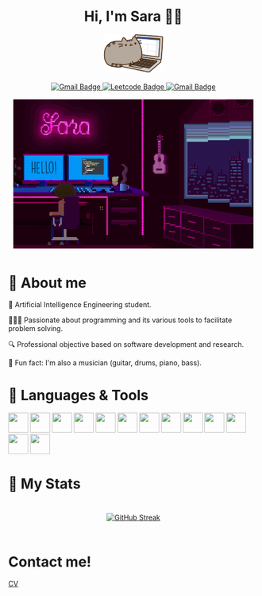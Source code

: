 <!-- <table>
<tr>
</tr>
<tr>
<td>
    <img src="background.png"  width="150%"/>
</td>
<td>
    I’m an Artificial Intelligence Engineering
    student, passionate about
    programming and its various tools to
    facilitate problem solving. </br>
    Currently a
    student at Universidad Panamericana
    with a profesional objective based on
    software development and
    research 👩🏽‍💻
</td>
</tr>
</table> -->

<div style="margin: auto;
  padding: 10px;" id="header" align="center">
  <h1> Hi, I'm Sara 👋🏽 </h1>
  <div>
    <img src="https://github.com/saracarolina12/saracarolina12/blob/master/computer.gif" width="120"/>
  </div>
  <br>
  <div id="badges">
    <a href="https://www.linkedin.com/in/sara-carolina/">
      <img src="https://img.shields.io/badge/LinkedIn-blue?style=for-the-badge&logo=linkedin&logoColor=white" alt="Gmail Badge"/>
    </a>
    <a href="https://leetcode.com/0226594/">
      <img src="https://img.shields.io/badge/LeetCode-000000?style=for-the-badge&logo=LeetCode&logoColor=#d16c06" alt="Leetcode Badge"/>
    </a>
    <a href="mailto:saracarogode@gmail.com">
      <img src="https://img.shields.io/badge/Gmail-D14836?style=for-the-badge&logo=gmail&logoColor=white" alt="Gmail Badge"/>
    </a>
  </div>

  <br>

  <div align="center">
    <img src="background.png" width="600" height="300"/>
  </div>

</div>


# 🔹 About me
  🤖 Artificial Intelligence Engineering student.

  👩🏽‍💻 Passionate about programming and its various tools to facilitate problem solving.

  🔍 Professional objective based on software development and research.

  🎵 Fun fact: I'm also a musician (guitar, drums, piano, bass).


# 🔹 Languages & Tools
<div>
  <img src="https://cdn.jsdelivr.net/gh/devicons/devicon/icons/python/python-original.svg" width="40" height="40"/>
  <img src="https://cdn.jsdelivr.net/gh/devicons/devicon/icons/c/c-original.svg" width="40" height="40"/>
  <img src="https://cdn.jsdelivr.net/gh/devicons/devicon/icons/numpy/numpy-original.svg" width="40" height="40" />
  <img src="https://cdn.jsdelivr.net/gh/devicons/devicon/icons/opencv/opencv-original.svg" width="40" height="40" />
  <img src="https://cdn.jsdelivr.net/gh/devicons/devicon/icons/javascript/javascript-original.svg" width="40" height="40"/>
  <img src="https://cdn.jsdelivr.net/gh/devicons/devicon/icons/typescript/typescript-original.svg"  width="40" height="40"/>
  <img src="https://cdn.jsdelivr.net/gh/devicons/devicon/icons/react/react-original.svg" width="40" height="40"/>
  <img src="https://cdn.jsdelivr.net/gh/devicons/devicon/icons/nodejs/nodejs-original-wordmark.svg" width="40" height="40"/>
  <img src="https://cdn.jsdelivr.net/gh/devicons/devicon/icons/unity/unity-original.svg" width="40" height="40"/>
  <img src="https://cdn.jsdelivr.net/gh/devicons/devicon/icons/figma/figma-original.svg"  width="40" height="40"/>
  <img src="https://cdn.jsdelivr.net/gh/devicons/devicon/icons/gimp/gimp-original.svg" width="40" height="40" />
  <img src="https://cdn.jsdelivr.net/gh/devicons/devicon/icons/ionic/ionic-original.svg" width="40" height="40"/>
  <img src="https://cdn.jsdelivr.net/gh/devicons/devicon/icons/flutter/flutter-original.svg" width="40" height="40"/>






</div>


# 🔹 My Stats
<div style="margin: auto;
  padding: 10px;" id="header" align="center">

[![GitHub Streak](https://streak-stats.demolab.com/?user=saracarolina12&theme=dark)](https://git.io/streak-stats)
</div>




# Contact me!
[CV](https://github.com/saracarolina12/saracarolina12/blob/master/CV.pdf)